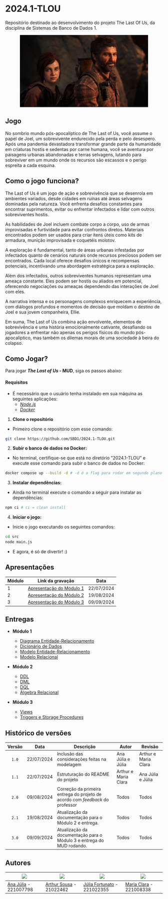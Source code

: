 # 2024.1-TLOU
Repositório destinado ao desenvolvimento do projeto The Last Of Us, da disciplina de Sistemas de Banco de Dados 1.

<div align="center"> <img src="./Docs/static/img/tlou_header1.jpg" height="230" width="auto"/> </div>

## Jogo

No sombrio mundo pós-apocalíptico de The Last of Us, você assume o papel de Joel, um sobrevivente endurecido pela perda e pelo desespero. Após uma pandemia devastadora transformar grande parte da humanidade em criaturas hostis e sedentas por carne humana, você se aventura por paisagens urbanas abandonadas e terras selvagens, lutando para sobreviver em um mundo onde os recursos são escassos e o perigo espreita a cada esquina.

## Como o jogo funciona?

The Last of Us é um jogo de ação e sobrevivência que se desenrola em ambientes variados, desde cidades em ruínas até áreas selvagens dominadas pela natureza. Você enfrenta desafios constantes para encontrar suprimentos, evitar ou enfrentar infectados e lidar com outros sobreviventes hostis.

As habilidades de Joel incluem combate corpo a corpo, uso de armas improvisadas e furtividade para evitar confrontos diretos. Materiais encontrados podem ser usados para criar itens úteis como kits de armadura, munição improvisada e coquetéis molotov.

A exploração é fundamental, tanto de áreas urbanas infestadas por infectados quanto de cenários naturais onde recursos preciosos podem ser encontrados. Cada local oferece desafios únicos e recompensas potenciais, incentivando uma abordagem estratégica para a exploração.

Além dos infectados, outros sobreviventes humanos representam uma ameaça constante. Eles podem ser hostis ou aliados em potencial, oferecendo negociações ou ameaças dependendo das interações de Joel com eles.

A narrativa intensa e os personagens complexos enriquecem a experiência, com diálogos profundos e momentos de decisão que moldam o destino de Joel e sua jovem companheira, Ellie.

Em suma, The Last of Us combina ação envolvente, elementos de sobrevivência e uma história emocionalmente cativante, desafiando os jogadores a enfrentar não apenas os perigos físicos do mundo pós-apocalíptico, mas também os dilemas morais de uma sociedade à beira do colapso.

## Como Jogar?

Para jogar ***The Last of Us* - MUD**, siga os passos abaixo:

#### **Requisitos**
- É necessário que o usuário tenha instalado em sua máquina as seguintes aplicações:
  - [*Node.js*](https://nodejs.org/)
  - [*Docker*](https://www.docker.com/get-started)

1. **Clone o repositório**
- Primeiro clone o repositório com esse comando:
  
```bash
git clone https://github.com/SBD1/2024.1-TLOU.git
```

2. **Subir o banco de dados no Docker:**
- No terminal, certifique-se que está no diretório "2024.1-TLOU" e execute esse comando para subir o banco de dados no Docker:
  
```bash
docker compose up --build -d # -d é a flag para rodar em segundo plano
```

3. **Instalar dependências:**
- Ainda no terminal execute o comando a seguir para instalar as dependências:

```bash
npm ci # ci = clean install
```

4. **Iniciar o jogo:**
- Inicie o jogo executando os seguintes comandos: 

```bash
cd src 
node main.js
```
- E agora, é só de divertir! :)

## Apresentações

| Módulo | Link da gravação                                                        | Data       |
| ------ | ----------------------------------------------------------------------- | ---------- |
| 1      | [Apresentação do Módulo 1](https://www.youtube.com/watch?v=qEP-Pjk8k78) | 22/07/2024 |
| 2      | [Apresentação do Módulo 2](https://youtu.be/pTEGCB_m3H0)                | 19/08/2024 |
| 3      | [Apresentação do Módulo 3](https://youtu.be/2-ejQafiBTo)                | 09/09/2024 |

## Entregas

- **Módulo 1**
  - [Diagrama Entidade-Relacionamento](./Docs/docs/primeira-entrega/DER.md)
  - [Dicionário de Dados](./Docs/docs/primeira-entrega/DD.md)
  - [Modelo Entidade-Relacionamento](./Docs/docs/primeira-entrega/MER.md)
  - [Modelo Relacional](./Docs/docs/primeira-entrega/MRel.md)

- **Módulo 2**
  - [DDL](./Docs/docs/segunda-entrega/DDL.md)
  - [DML](./Docs/docs/segunda-entrega/DML.md)
  - [DQL](./Docs/docs/segunda-entrega/DQL.md)
  - [Álgebra Relacional](./Docs/docs/segunda-entrega/AR.md)

- **Módulo 3**
  - [Views](./Docs/docs/segunda-entrega/DDL.md)
  - [Triggers e Storage Procedures](./Docs/docs/segunda-entrega/DML.md)

## Histórico de versões

| Versão |    Data    | Descrição                                                                     | Autor                | Revisão              |
| :----: | :--------: | ----------------------------------------------------------------------------- | -------------------- | -------------------- |
| `1.0`  | 22/07/2024 | Inclusão das considerações feitas na modelagem                                | Ana Júlia e Júlia    | Arthur e Maria Clara |
| `1.1`  | 22/07/2024 | Estruturação do README do projeto                                             | Arthur e Maria Clara | Ana Júlia e Júlia    |
| `2.0`  | 09/08/2024 | Correção da primeira entrega do projeto de acordo com *feedback* do professor | Todos                | Todos                |
| `2.1`  | 19/08/2024 | Atualização da documentação para o Módulo 2 e entrega.                        | Todos                | Todos                |
| `3.0`  | 09/09/2024 | Atualização da documentação para o Módulo 3 e entrega do MUD rodando.                        | Todos                | Todos                |

## Autores

| <a href="https://github.com/ailujana"><img src="https://avatars.githubusercontent.com/u/107697177?v=4" width="150"></img></a> | <a href="https://github.com/Tutzs"><img src="https://avatars.githubusercontent.com/u/110691207?s=400&u=0f285ace4b3188bb274e2531ead3691d7161656a&v=4" width="150"></img></a> | <a href="https://github.com/julia-fortunato"><img src="https://avatars.githubusercontent.com/u/118139107?v=4" width="150"></img></a> | <a href="https://github.com/Oleari19"><img src="https://avatars.githubusercontent.com/u/110275583?v=4" width="150"></img></a> |
| ----------------------------------------------------------------------------------------------------------------------------- | --------------------------------------------------------------------------------------------------------------------------------------------------------------------------- | ------------------------------------------------------------------------------------------------------------------------------------ | ----------------------------------------------------------------------------------------------------------------------------- |
| [Ana Júlia](https://github.com/ailujana) - 221007798                                                                          | [Arthur Sousa](https://github.com/Tutzs) - 21022462                                                                                                                         | [Júlia Fortunato](https://github.com/julia-fortunato) - 221022355                                                                    | [Maria Clara](https://github.com/Oleari19) - 221008338                                                                        |
